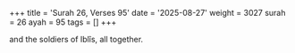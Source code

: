 +++
title = 'Surah 26, Verses 95'
date = '2025-08-27'
weight = 3027
surah = 26
ayah = 95
tags = []
+++

and the soldiers of Iblîs, all together.